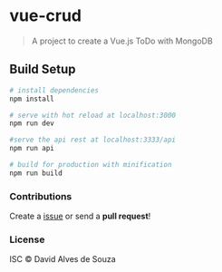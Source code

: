 # vue-crud

> A project to create a Vue.js ToDo with MongoDB

## Build Setup

``` bash
# install dependencies
npm install

# serve with hot reload at localhost:3000
npm run dev

#serve the api rest at localhost:3333/api
npm run api

# build for production with minification
npm run build
```

### Contributions

Create a [issue](https://github.com/davidalves1/clima-app/issues/new) or send a **pull request**!

### License

ISC © David Alves de Souza